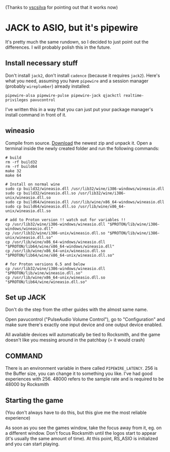 (Thanks to [vscsilva](https://github.com/vscsilva) for pointing out that it works now)

# JACK to ASIO, but it's pipewire

It's pretty much the same rundown, so I decided to just point out the differences. I will probably polish this in the future.

## Install necessary stuff

Don't install `jack2`, don't install `cadence` (because it requires `jack2`). Here's what you need, assuming you have `pipewire` and a session manager (probably `wireplumber`) already installed:

`pipewire-alsa pipewire-pulse pipewire-jack qjackctl realtime-privileges pavucontrol`

I've written this in a way that you can just put your package manager's install command in front of it.

## wineasio

Compile from source. [Download](https://github.com/wineasio/wineasio) the newest zip and unpack it. Open a terminal inside the newly created folder and run the following commands:

```
# build
rm -rf build32
rm -rf build64
make 32
make 64

# Install on normal wine
sudo cp build32/wineasio.dll /usr/lib32/wine/i386-windows/wineasio.dll
sudo cp build32/wineasio.dll.so /usr/lib32/wine/i386-unix/wineasio.dll.so
sudo cp build64/wineasio.dll /usr/lib/wine/x86_64-windows/wineasio.dll
sudo cp build64/wineasio.dll.so /usr/lib/wine/x86_64-unix/wineasio.dll.so

# add to Proton version !! watch out for variables !!
cp /usr/lib32/wine/i386-windows/wineasio.dll "$PROTON/lib/wine/i386-windows/wineasio.dll"
cp /usr/lib32/wine/i386-unix/wineasio.dll.so "$PROTON/lib/wine/i386-unix/wineasio.dll.so"
cp /usr/lib/wine/x86_64-windows/wineasio.dll "$PROTON/lib64/wine/x86_64-windows/wineasio.dll"
cp /usr/lib/wine/x86_64-unix/wineasio.dll.so "$PROTON/lib64/wine/x86_64-unix/wineasio.dll.so"

# for Proton versions 6.5 and below
cp /usr/lib32/wine/i386-windows/wineasio.dll "$PROTON/lib/wine/wineasio.dll.so"
cp /usr/lib/wine/x86_64-unix/wineasio.dll.so "$PROTON/lib64/wine/wineasio.dll.so"
```

## Set up JACK

Don't do the step from the other guides with the almost same name.

Open pavucontrol ("PulseAudio Volume Control"), go to "Configuration" and make sure there's exactly one input device and one output device enabled.

All available devices will automatically be tied to Rocksmith, and the game doesn't like you messing around in the patchbay (= it would crash)

## COMMAND

There is an environment variable in there called `PIPEWIRE_LATENCY`. 256 is the Buffer size, you can change it to something you like. I've had good experiences with 256. 48000 refers to the sample rate and is required to be 48000 by Rocksmith

## Starting the game

(You don't always have to do this, but this give me the most reliable experience)

As soon as you see the games window, take the focus away from it, eg. on a different window. Don't focus Rocksmith until the logos start to appear (it's usually the same amount of time). At this point, RS_ASIO is initialized and you can start playing.

